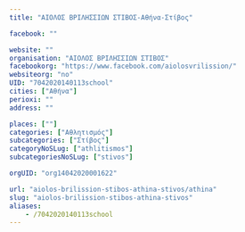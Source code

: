 ```yaml
---
title: "ΑΙΟΛΟΣ ΒΡΙΛΗΣΣΙΩΝ ΣΤΙΒΟΣ-Αθήνα-Στίβος"

facebook: ""

website: ""
organisation: "ΑΙΟΛΟΣ ΒΡΙΛΗΣΣΙΩΝ ΣΤΙΒΟΣ"
facebookorg: "https://www.facebook.com/aiolosvrilission/"
websiteorg: "no"
UID: "7042020140113school"
cities: ["Αθήνα"]
perioxi: ""
address: ""

places: [""]
categories: ["Αθλητισμός"]
subcategories: ["Στίβος"]
categoryNoSLug: ["athlitismos"]
subcategoriesNoSLug: ["stivos"]

orgUID: "org14042020001622"

url: "aiolos-brilission-stibos-athina-stivos/athina"
slug: "aiolos-brilission-stibos-athina-stivos"
aliases:
    - /7042020140113school
---
```





